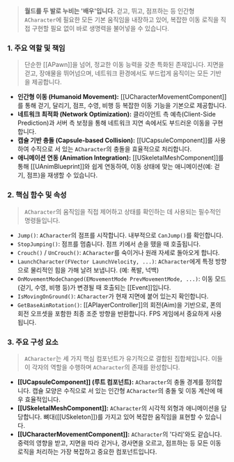 > **월드를 두 발로 누비는 '배우'입니다.** 걷고, 뛰고, 점프하는 등 인간형 `ACharacter`에 필요한 모든 기본 움직임을 내장하고 있어, 복잡한 이동 로직을 직접 구현할 필요 없이 바로 생명력을 불어넣을 수 있습니다.

### **1. 주요 역할 및 책임**
> 단순한 [[APawn]]을 넘어, 정교한 이동 능력을 갖춘 특화된 존재입니다. 지면을 걷고, 장애물을 뛰어넘으며, 네트워크 환경에서도 부드럽게 움직이는 모든 기반을 제공합니다.
* **인간형 이동 (Humanoid Movement):**
	[[UCharacterMovementComponent]]를 통해 걷기, 달리기, 점프, 수영, 비행 등 복잡한 이동 기능을 기본으로 제공합니다.
* **네트워크 최적화 (Network Optimization):**
	클라이언트 측 예측(Client-Side Prediction)과 서버 측 보정을 통해 네트워크 지연 속에서도 부드러운 이동을 구현합니다.
* **캡슐 기반 충돌 (Capsule-based Collision):**
	[[UCapsuleComponent]]를 사용하여 수직으로 서 있는 `ACharacter`의 충돌을 효율적으로 처리합니다.
* **애니메이션 연동 (Animation Integration):**
	[[USkeletalMeshComponent]]를 통해 [[UAnimBlueprint]]와 쉽게 연동하여, 이동 상태에 맞는 애니메이션(예: 걷기, 점프)을 재생할 수 있습니다.

### **2. 핵심 함수 및 속성**
> `ACharacter`의 움직임을 직접 제어하고 상태를 확인하는 데 사용되는 필수적인 명령들입니다.
* `Jump()`:
	`ACharacter`의 점프를 시작합니다. 내부적으로 `CanJump()`를 확인합니다.
* `StopJumping()`:
	점프를 멈춥니다. 점프 키에서 손을 뗐을 때 호출됩니다.
* `Crouch()` / `UnCrouch()`:
	`ACharacter`를 숙이거나 원래 자세로 돌아오게 합니다.
* `LaunchCharacter(FVector LaunchVelocity, ...)`:
	`ACharacter`에게 특정 방향으로 물리적인 힘을 가해 날려 보냅니다. (예: 폭발, 넉백)
* `OnMovementModeChanged(EMovementMode PrevMovementMode, ...)`:
	이동 모드(걷기, 수영, 비행 등)가 변경될 때 호출되는 [[Event]]입니다.
* `IsMovingOnGround()`:
	`ACharacter`가 현재 지면에 붙어 있는지 확인합니다.
* `GetBaseAimRotation()`:
	[[APlayerController]]의 회전(Aim)을 기반으로, 폰의 회전 오프셋을 포함한 최종 조준 방향을 반환합니다. FPS 게임에서 중요하게 사용됩니다.

### **3. 주요 구성 요소**
> `ACharacter`는 세 가지 핵심 컴포넌트가 유기적으로 결합된 집합체입니다. 이들이 각자의 역할을 수행하며 `ACharacter`의 존재를 완성합니다.
* **[[UCapsuleComponent]] (루트 컴포넌트):**
	`ACharacter`의 충돌 경계를 정의합니다. 캡슐 모양은 수직으로 서 있는 인간형 `ACharacter`의 충돌 및 이동 계산에 매우 효율적입니다.
* **[[USkeletalMeshComponent]]:**
	`ACharacter`의 시각적 외형과 애니메이션을 담당합니다. 뼈대([[USkeleton]])를 가지고 있어 복잡한 움직임을 표현할 수 있습니다.
* **[[UCharacterMovementComponent]]:**
	`ACharacter`의 '다리'와도 같습니다. 중력의 영향을 받고, 지면을 따라 걷거나, 경사면을 오르고, 점프하는 등 모든 이동 로직을 처리하는 가장 복잡하고 중요한 컴포넌트입니다.